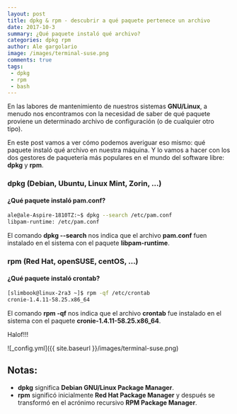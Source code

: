 ```yaml
---
layout: post
title: dpkg & rpm - descubrir a qué paquete pertenece un archivo
date: 2017-10-3
summary: ¿Qué paquete instaló qué archivo?
categories: dpkg rpm
author: Ale gargolario
image: /images/terminal-suse.png
comments: true
tags:
 - dpkg
 - rpm
 - bash
---
```


En las labores de mantenimiento de nuestros sistemas **GNU/Linux**, a menudo nos encontramos con la necesidad de saber
de qué paquete proviene un determinado archivo de configuración (o de cualquier otro tipo).

En este post vamos a ver cómo podemos averiguar eso mismo: qué paquete instaló qué archivo en nuestra máquina. Y lo vamos
a hacer con los dos gestores de paquetería más populares en el mundo del software libre: **dpkg** y **rpm**.

### dpkg (Debian, Ubuntu, Linux Mint, Zorin, ...)
#### ¿Qué paquete instaló pam.conf?
```bash
ale@ale-Aspire-1810TZ:~$ dpkg --search /etc/pam.conf 
libpam-runtime: /etc/pam.conf
```
El comando **dpkg --search** nos indica que el archivo **pam.conf** fuen instalado en el sistema con el paquete **libpam-runtime**. 

### rpm (Red Hat, openSUSE, centOS, ...)
#### ¿Qué paquete instaló crontab?
```bash
[slimbook@linux-2ra3 ~]$ rpm -qf /etc/crontab 
cronie-1.4.11-58.25.x86_64
```
El comando **rpm -qf** nos indica que el archivo **crontab** fue instalado en el sistema con el paquete **cronie-1.4.11-58.25.x86_64**. 

Halof!!!


![_config.yml]({{ site.baseurl }}/images/terminal-suse.png)

## Notas:
+ **dpkg** significa **Debian GNU/Linux Package Manager**.
+ **rpm** significó inicialmente **Red Hat Package Manager** y después se transformó en el acrónimo recursivo
**RPM Package Manager**.
